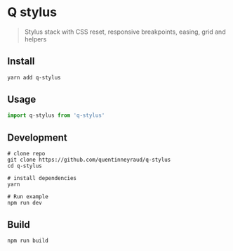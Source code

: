 # Q stylus

> Stylus stack with CSS reset, responsive breakpoints, easing, grid and helpers

## Install

```bash
yarn add q-stylus 
```

## Usage

```js
import q-stylus from 'q-stylus'

```

## Development

```
# clone repo
git clone https://github.com/quentinneyraud/q-stylus
cd q-stylus

# install dependencies
yarn

# Run example
npm run dev
```

## Build

```bash
npm run build
```
